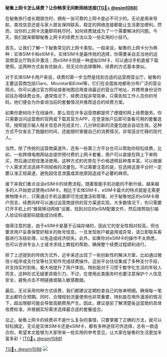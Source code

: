 **秘魯上网卡怎么续费？让你畅享无间断网络连接[[TG💪+ @esim1088](https://t.me/s/esim1088)]**

在秘魯旅行或长期居住时，拥有一张可靠的上网卡是必不可少的。无论是用来导航、查找信息还是与家人朋友保持联系，稳定的网络连接都能让生活更加便利。然而，当你的上网卡流量即将耗尽时，如何续费就成为了一个需要解决的问题。今天，我们就来聊聊秘魯上网卡的续费方法以及一些实用的小技巧。

首先，让我们了解一下秘魯常见的上网卡类型。一般来说，秘魯的上网卡分为两种：实体SIM卡和eSIM卡。实体SIM卡是最传统的选择，你需要亲自去当地的运营商营业厅购买并激活；而eSIM卡则是一种虚拟SIM卡，可以通过手机直接下载使用。这两种方式各有优缺点，但无论你选择哪种，续费的方式基本类似。

对于实体SIM卡用户来说，续费的第一步当然是找到合适的运营商营业厅。秘魯的主要运营商包括Claro、Movistar和Entel等，它们在全国各地都有分布广泛的营业网点。你可以通过官方网站或者地图应用查询最近的营业厅地址，并携带身份证件前往办理续费业务。通常情况下，续费过程非常简单，只需告知工作人员你的号码，他们便会为你查询当前的套餐情况并推荐适合的续费方案。

如果你更倾向于在线操作，那么现在许多运营商都提供了便捷的网上续费服务。你只需要访问运营商的官网或下载其官方APP，在登录账户后即可查看可用的套餐选项。按照提示输入相关信息并完成支付，几分钟后新的流量包就会自动生效。这种方式不仅省去了跑腿的时间，还能随时掌握自己的消费情况，非常适合忙碌的现代人。

当然，除了传统的运营商渠道外，还有一些第三方平台也可以帮助你轻松续费。比如，一些跨境电商网站会提供预付费的上网卡套餐，用户可以直接在网上下单购买，然后通过短信激活使用。这种方式的优势在于价格透明且种类丰富，可以根据个人需求灵活选择不同规格的流量包。不过需要注意的是，在选择这类平台时一定要认准正规渠道，避免因信息泄露或其他原因造成不必要的麻烦。

接下来我们重点谈谈eSIM卡的续费流程。随着智能手机功能的不断升级，越来越多的人开始尝试使用eSIM卡。相比于实体SIM卡，eSIM卡最大的特点就是无需更换物理卡片，只需通过手机设置即可完成激活和管理。对于秘魯地区的eSIM卡用户而言，续费同样可以通过运营商提供的官方渠道实现。大多数情况下，你只需要打开手机上的“蜂窝移动网络”设置，找到对应的eSIM配置文件，然后按照指引输入验证码或密码就能成功续费。

值得注意的是，由于eSIM卡是基于云端存储的，因此它的安全性相对较高，但也要求用户妥善保管好相关的账号信息。一旦发现账户被盗用或异常，请立即联系客服进行冻结处理，以免造成经济损失。此外，如果你对eSIM卡的操作不太熟悉，也可以咨询专业人士或寻求线上教程的帮助，确保整个续费过程顺利进行。

除了上述提到的传统方式外，近年来还出现了一些创新性的解决方案，比如通过微信小程序或支付宝等社交软件完成续费操作。这些平台往往集成了多种支付手段，并支持实时到账，极大地提升了用户体验。特别是对于习惯于数字化生活的年轻人而言，这种形式无疑更具吸引力。不过，在使用此类服务时也要注意保护个人信息安全，避免点击不明链接或输入敏感数据。

最后，无论采用何种方式续费，我们都建议定期检查自己的账单明细，确保每一笔支出都符合预期。同时，合理规划流量使用也非常重要，特别是在境外漫游的情况下，超出限额可能会导致高额费用产生。因此，建议提前了解清楚各运营商的具体收费标准，并根据实际需求选择最合适的套餐组合。

总之，秘魯上网卡的续费并不是什么复杂的事情，只要掌握了正确的方法，就可以轻松搞定。无论是实体SIM卡还是eSIM卡，都有多种途径可供选择，总有一款适合你。希望本文能够为大家带来一些实用的参考意见，让大家在秘魯的生活更加丰富多彩！[[TG💪+ @esim1088](https://t.me/s/esim1088)]

[TG💪+ @esim1088](https://t.me/s/esim1088) ![](https://i.postimg.cc/4NQfJmqS/Snipaste-2025-05-13-00-14-12.png)